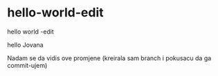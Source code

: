 # hello-world-edit
hello world -edit

hello Jovana

Nadam se da vidis ove promjene (kreirala sam branch i pokusacu da ga commit-ujem)
